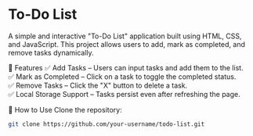 # To-Do List
 

A simple and interactive "To-Do List" application built using HTML, CSS, and JavaScript. This project allows users to add, mark as completed, and remove tasks dynamically.  

🚀 Features
✅ Add Tasks – Users can input tasks and add them to the list.  
✅ Mark as Completed – Click on a task to toggle the completed status.  
✅ Remove Tasks – Click the "X" button to delete a task.  
✅ Local Storage Support – Tasks persist even after refreshing the page.

📌 How to Use
Clone the repository:
   ```bash
   git clone https://github.com/your-username/todo-list.git
